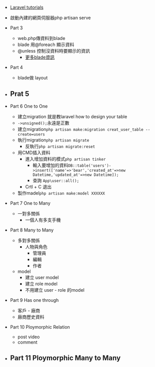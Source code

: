 - [Laravel tutorials](https://www.youtube.com/playlist?list=PLe30vg_FG4OQz1yZq0z19ZuWD_C3MZbA4)  
- 啟動內建的網頁伺服器php artisan serve
- Part 3
    - web.php傳資料到blade
    - blade 用@foreach 顯示資料
    - @unless 控制沒資料時要顯示的資訊
        - [更多blade資訊](https://laravel.com/docs/6.x/blade)
- Part 4
    - blade做 layout

- Prat 5
    - 

- Part 6 One to One
    - 建立migration 就是教laravel how to design your table
    - `->unsigned();`永遠是正數
    - 建立migration`php artisan make:migration creat_user_table --create=users`
    - 執行migration`php artisan migrate`
        - 反執行`php artisan migrate:reset`
    - 用CMD插入資料
        - 進入增加資料的模式`php artisan tinker`
            - 輸入要增加的資料`DB::table('users')->insert(['name'=>'bear','created_at'=>new Datetime,'updated_at'=>new Datetime]);`
            - 查詢 `App\user::all();`
        - Crtl + C 退出
    - 製作madel`php artisan make:model XXXXXX`

- Part 7 One to Many
    - 一對多關係
        - 一個人有多支手機

- Part 8 Many to Many
    - 多對多關係
        - 人物與角色
            - 管理員
            - 編輯
            - 作者
    - model
        - 建立 user model
        - 建立 role model
        - 不用建立 user - role 的model
- Part 9 Has one through
    - 客戶 - 廠商
    - 廠商歷史資料
- Part 10 Ploymorphic Relation
    - post video
    - comment
- Part 11 Ploymorphic Many to Many
    - 